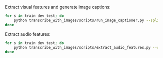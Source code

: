Extract visual features and generate image captions:
```bash
for s in train dev test; do
    python transcribe_with_images/scripts/run_image_captioner.py --split $s
done
```

Extract audio features:
```bash
for s in train dev test; do
    python transcribe_with_images/scripts/extract_audio_features.py --split $s
done
```